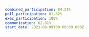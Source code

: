 ```yaml
---
combined_participation: 84.21%
poll_participation: 81.82%
exec_participation: 100%
communication: 82.81%
start_date: 2021-08-09T00:00:00.000Z
---
```

